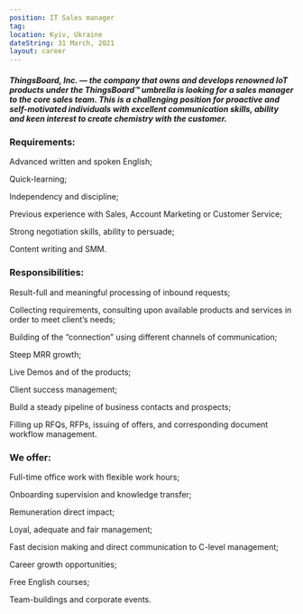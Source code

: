 ```yaml
---
position: IT Sales manager
tag: 
location: Kyiv, Ukraine
dateString: 31 March, 2021
layout: career
---
```

##### ThingsBoard, Inc. — the company that owns and develops renowned IoT products under the ThingsBoard™ umbrella is looking for a sales manager to the core sales team. This is a challenging position for proactive and self-motivated individuals with excellent communication skills, ability and keen interest to create chemistry with the customer.

### Requirements:
Advanced written and spoken English;

Quick-learning;

Independency and discipline;

Previous experience with Sales, Account Marketing or Customer Service;

Strong negotiation skills, ability to persuade;

Content writing and SMM.

### Responsibilities:
Result-full and meaningful processing of inbound requests;

Collecting requirements, consulting upon available products and services in order to meet client’s needs;
 
Building of the “connection” using different channels of communication;

Steep MRR growth;

Live Demos and of the products;

Client success management;

Build a steady pipeline of business contacts and prospects;

Filling up RFQs, RFPs, issuing of offers, and corresponding document workflow management.

### We offer:
Full-time office work with flexible work hours;

Onboarding supervision and knowledge transfer;

Remuneration direct impact;

Loyal, adequate and fair management;

Fast decision making and direct communication to C-level management;

Career growth opportunities;

Free English courses;

Team-buildings and corporate events.